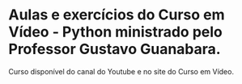 # Aulas e exercícios do Curso em Vídeo - Python ministrado pelo Professor Gustavo Guanabara.
Curso disponível do canal do Youtube e no site do Curso em Vídeo.
